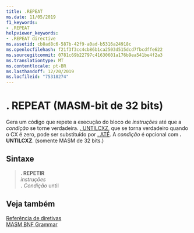 ```yaml
---
title: .REPEAT
ms.date: 11/05/2019
f1_keywords:
- .REPEAT
helpviewer_keywords:
- .REPEAT directive
ms.assetid: cb8ad8c6-587b-42f9-a0ad-b5316a24918c
ms.openlocfilehash: f21f3f3cc4cb86b1ca2503d515dcd7fbcdffe622
ms.sourcegitcommit: 0781c69b22797c41630601a176b9ea541be4f2a3
ms.translationtype: MT
ms.contentlocale: pt-BR
ms.lasthandoff: 12/20/2019
ms.locfileid: "75318274"
---
```

# <a name="repeat-32-bit-masm"></a>. REPEAT (MASM-bit de 32 bits)

Gera um código que repete a execução do bloco de *instruções* até que a *condição* se torne verdadeira. [. UNTILCXZ](dot-untilcxz.md), que se torna verdadeiro quando o CX é zero, pode ser substituído por [. ATÉ](dot-until.md). A *condição* é opcional com **. UNTILCXZ**. (somente MASM de 32 bits.)

## <a name="syntax"></a>Sintaxe

> **. REPETIR**\
> *instruções*\
> **.**  *Condição* until

## <a name="see-also"></a>Veja também

[Referência de diretivas](directives-reference.md)\
[MASM BNF Grammar](masm-bnf-grammar.md)
